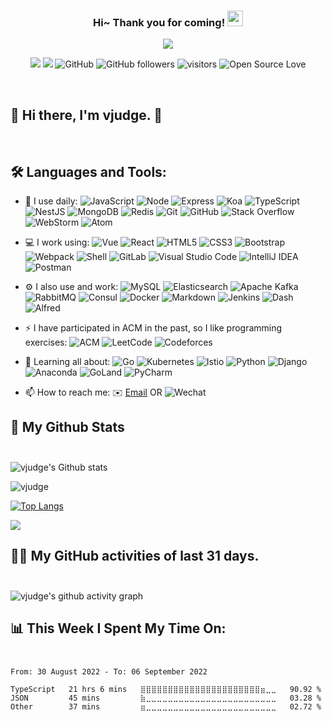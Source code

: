 <!--
<hr>
**vjudge/vjudge** is a ✨ _special_ ✨ repository because its `README.md` (this file) appears on your GitHub profile.

Here are some ideas to get you started:

- 🔭 I’m currently working on ...
- 🌱 I’m currently learning ...
- 👯 I’m looking to collaborate on ...
- 🤔 I’m looking for help with ...
- 💬 Ask me about ...
- 📫 How to reach me: ...
- 😄 Pronouns: ...
- ⚡ Fun fact: ...
-->

<h3 align="center">
    Hi~ Thank you for coming!
    <img src="https://media.giphy.com/media/hvRJCLFzcasrR4ia7z/giphy.gif" width="25px">
</h3>

<!-- Typing SVG - https://github.com/DenverCoder1/readme-typing-svg -->
<!-- Typing SVG Fast Demo - https://readme-typing-svg.herokuapp.com/demo/ -->
<p align="center">
    <img src="https://readme-typing-svg.herokuapp.com?color=e65e2a&width=380&height=45&lines=Full+Stack+developer;Self-taught+Code+Designer;Always+learning+new+things">
</p>

<p align="center">
    <img src="https://img.shields.io/badge/gender-%F0%9F%A4%B5-critical">
    <a href="https://vjudge.com" target="_blank"><img src="https://img.shields.io/badge/website-vjudge.com-orange"></a>
    <!-- https://visitor-badge.glitch.me/ -->
    <img src="https://img.shields.io/badge/dynamic/json?logo=github&label=GitHub&labelColor=495867&color=495867&query=%24.data.totalSubs&url=https%3A%2F%2Fapi.spencerwoo.com%2Fsubstats%2F%3Fsource%3Dgithub%26queryKey%3Dhayschan&style=flat-square" alt="GitHub">
    <img alt="GitHub followers" src="https://img.shields.io/github/followers/vjudge?style=social" />
    <img src="https://visitor-badge.glitch.me/badge?page_id=vjudge.vjudge" alt="visitors">
    <img src="https://badges.frapsoft.com/os/v1/open-source.svg?v=102" alt="Open Source Love">
</p>

<br/>

## 🎉 Hi there, I'm vjudge. 👋
<br />

## 🛠️ **Languages and Tools:**
<!-- https://github.com/simple-icons/simple-icons/blob/develop/slugs.md -->
<!-- https://img.shields.io/badge/{左半部分标签}-{右半部分标签}-{右半部分颜色}.svg?logoWidth=100&logo=【base64编码后的图片数据】 -->
<!--
&logoColor=white
语言类(Node，JavaScript，HTML5，CSS3，Shell，Markdown，Go，TypeScript，Python): #F4606C (红色系)
框架类(Express，Koa，NestJS, Vue，React，Webpack，Bootstrap，Django): #ECAD9E #F05F00 (橙色系)
技术类(RabbitMQ, Apache Kafka): #E6CEAC #FFDC28 (黄色系)
数据库类(MongoDB，Redis，MySQL，Elasticsearch，Consul)：#BEE7E9 #0088FF (蓝色系)
运维工具类(Docker，Kubernetes，Istio，Jenkins)：#19CAAD #3DDC84 (绿色系)
开发工具类(Git，GitLab，Postman，Anaconda)：#BEEDC7 #78FF96 (青色系)
软件类(Dash，Alfred)：#8CC7B5 #01D277 (绿色系)
IDE类(Atom，Visual Studio Code，IntelliJ IDEA，WebStorm, PyCharm): #9B59B6 #7764FA (紫色系)
平台类(GitHub，Stack Overflow，ACM，LeetCode，Codeforces)：#95A5A6 #141E24 (黑色系)
-->
- 🚀 I use daily:
  ![JavaScript](https://img.shields.io/badge/-JavaScript-F4606C.svg?logo=javascript&style=for-the-badge)
  ![Node](https://img.shields.io/badge/-Node.JS-F4606C.svg?logo=Node.js&style=for-the-badge)
  ![Express](https://img.shields.io/badge/-Express.JS-ECAD9E.svg?logo=Express&style=for-the-badge)
  ![Koa](https://img.shields.io/badge/-Koa-ECAD9E?logo=koa&style=for-the-badge)
  ![TypeScript](https://img.shields.io/badge/-TypeScript-F4606C.svg?logo=typescript&style=for-the-badge)
  ![NestJS](https://img.shields.io/badge/-NestJS-ECAD9E.svg?logo=nestjs&style=for-the-badge)
  ![MongoDB](https://img.shields.io/badge/-MongoDB-BEE7E9.svg?logo=mongodb&style=for-the-badge)
  ![Redis](https://img.shields.io/badge/-Redis-BEE7E9.svg?logo=redis&style=for-the-badge)
  ![Git](https://img.shields.io/badge/-Git-BEEDC7.svg?logo=git&style=for-the-badge)
  ![GitHub](https://img.shields.io/badge/-GitHub-95A5A6.svg?logo=github&style=for-the-badge)
  ![Stack Overflow](https://img.shields.io/badge/-Stack%20Overflow-95A5A6.svg?logo=stack-overflow&style=for-the-badge)
  ![WebStorm](https://img.shields.io/badge/-WebStorm-9B59B6.svg?logo=webstorm&style=for-the-badge)
  ![Atom](https://img.shields.io/badge/-Atom-9B59B6.svg?logo=atom&style=for-the-badge)

- 💻 I work using:
  ![Vue](https://img.shields.io/badge/-Vue-ECAD9E.svg?logo=vue.js&style=for-the-badge)
  ![React](https://img.shields.io/badge/-React-ECAD9E.svg?logo=react&style=for-the-badge)
  ![HTML5](https://img.shields.io/badge/-HTML5-F4606C.svg?logo=html5&style=for-the-badge)
  ![CSS3](https://img.shields.io/badge/-CSS3-F4606C.svg?logo=css3&style=for-the-badge)
  ![Bootstrap](https://img.shields.io/badge/-Bootstrap-ECAD9E.svg?logo=bootstrap&style=for-the-badge)
  ![Webpack](https://img.shields.io/badge/-Webpack-ECAD9E.svg?logo=webpack&style=for-the-badge)
  ![Shell](https://img.shields.io/badge/-Shell-F4606C.svg?logo=shell&style=for-the-badge)
  ![GitLab](https://img.shields.io/badge/-GitLab-BEEDC7.svg?logo=gitlab&style=for-the-badge)
  ![Visual Studio Code](https://img.shields.io/badge/-VS%20Code-9B59B6.svg?logo=visual-studio-code&style=for-the-badge)
  ![IntelliJ IDEA](https://img.shields.io/badge/-IntelliJ%20IDEA-9B59B6.svg?logo=intellijidea&style=for-the-badge)
  ![Postman](https://img.shields.io/badge/-Postman-BEEDC7.svg?logo=postman&style=for-the-badge)
  
- ⚙️ I also use and work:
  ![MySQL](https://img.shields.io/badge/-MySQL-BEE7E9.svg?logo=mysql&style=for-the-badge)
  ![Elasticsearch](https://img.shields.io/badge/-Elasticsearch-BEE7E9.svg?logo=elastic&style=for-the-badge)
  ![Apache Kafka](https://img.shields.io/badge/-Apache%20Kafka-E6CEAC.svg?logo=apachekafka&style=for-the-badge)
  ![RabbitMQ](https://img.shields.io/badge/-RabbitMQ-E6CEAC.svg?logo=rabbitmq&style=for-the-badge)
  ![Consul](https://img.shields.io/badge/-Consul-BEE7E9.svg?logo=consul&style=for-the-badge)
  ![Docker](https://img.shields.io/badge/-Docker-19CAAD.svg?logo=docker&style=for-the-badge)
  ![Markdown](https://img.shields.io/badge/-Markdown-F4606C.svg?logo=markdown&style=for-the-badge)
  ![Jenkins](https://img.shields.io/badge/-Jenkins-19CAAD.svg?logo=jenkins&style=for-the-badge)
  ![Dash](https://img.shields.io/badge/-Dash-8CC7B5.svg?logo=dash&style=for-the-badge)
  ![Alfred](https://img.shields.io/badge/-Alfred-8CC7B5.svg?logo=alfred&style=for-the-badge)

- ⚡ I have participated in ACM in the past, so I like programming exercises:
  ![ACM](https://img.shields.io/badge/-ACM-95A5A6.svg?logo=acm&style=for-the-badge)
  ![LeetCode](https://img.shields.io/badge/-LeetCode-95A5A6.svg?logo=leetCode&style=for-the-badge)
  ![Codeforces](https://img.shields.io/badge/-Codeforces-95A5A6.svg?logo=codeforces&style=for-the-badge)

- 🌱 Learning all about:
  ![Go](https://img.shields.io/badge/-Go-F4606C.svg?logo=go&style=for-the-badge)
  ![Kubernetes](https://img.shields.io/badge/-Kubernetes-19CAAD.svg?logo=kubernetes&style=for-the-badge)
  ![Istio](https://img.shields.io/badge/-Istio-19CAAD.svg?logo=istio&style=for-the-badge) 
  ![Python](https://img.shields.io/badge/-Python-F4606C.svg?logo=python&style=for-the-badge)
  ![Django](https://img.shields.io/badge/-Django-ECAD9E.svg?logo=django&style=for-the-badge)
  ![Anaconda](https://img.shields.io/badge/-Anaconda-BEEDC7.svg?logo=anaconda&style=for-the-badge)
  ![GoLand](https://img.shields.io/badge/-GoLand-9B59B6.svg?logo=goland&style=for-the-badge)
  ![PyCharm](https://img.shields.io/badge/-PyCharm-9B59B6.svg?logo=pycharm&style=for-the-badge)
  <!-- ![Java](https://img.shields.io/badge/-java-3f4441?style=for-the-badge&logo=java) -->

- 📫 How to reach me:
  ✉️ [Email](mailto:gradonday@gmail.com) OR ![Wechat](https://img.shields.io/badge/-1156638549-01D277.svg?logo=wechat&logoColor=white)


<!-- START NEW SECTION -->

## 🔭 **My Github Stats** <br /> <br />

<!-- <img src="https://github-readme-stats.vercel.app/api/?username=vjudge&theme=bear&show_icons=true&count_private=true" alt="vjudge's GitHub Stats"> -->

![vjudge's Github stats](https://github-readme-stats.vercel.app/api?username=vjudge&show_icons=true&theme=bear&hide_title=false)

![vjudge](https://github-readme-streak-stats.herokuapp.com/?user=vjudge&theme=dark)

[![Top Langs](https://github-readme-stats.vercel.app/api/top-langs/?username=vjudge&show_icons=true&card_width=450&theme=radical&layout=compact&langs_count=10&hide_title=true)](https://github.com/vjudge)

![](https://github-profile-summary-cards.vercel.app/api/cards/profile-details?username=vjudge&theme=monokai)



<!-- https://github.com/ashutosh00710/github-readme-activity-graph -->
 ## 👨‍💻 **My GitHub activities of last 31 days.** <br /> <br />

![vjudge's github activity graph](https://activity-graph.herokuapp.com/graph?username=vjudge&theme=react-dark&area=true&custom_title=vjudge's%20Graph)



<!-- waka readme - https://github.com/athul/waka-readme -->
## 📊 **This Week I Spent My Time On:** <br /><br />

<!--START_SECTION:waka-->

```text
From: 30 August 2022 - To: 06 September 2022

TypeScript   21 hrs 6 mins   ⣿⣿⣿⣿⣿⣿⣿⣿⣿⣿⣿⣿⣿⣿⣿⣿⣿⣿⣿⣿⣿⣿⣶⣀⣀   90.92 %
JSON         45 mins         ⣷⣀⣀⣀⣀⣀⣀⣀⣀⣀⣀⣀⣀⣀⣀⣀⣀⣀⣀⣀⣀⣀⣀⣀⣀   03.28 %
Other        37 mins         ⣶⣀⣀⣀⣀⣀⣀⣀⣀⣀⣀⣀⣀⣀⣀⣀⣀⣀⣀⣀⣀⣀⣀⣀⣀   02.72 %
```

<!--END_SECTION:waka-->
